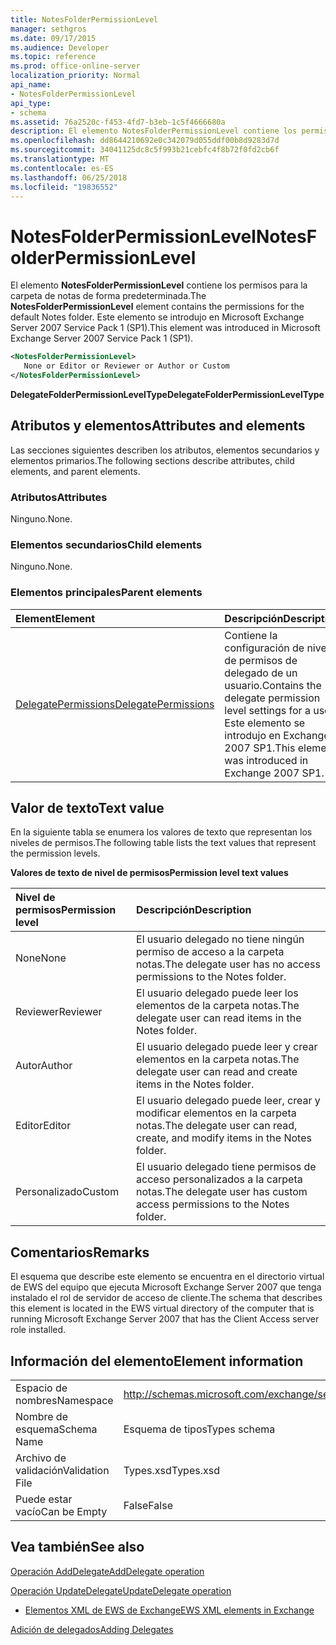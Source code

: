 ```yaml
---
title: NotesFolderPermissionLevel
manager: sethgros
ms.date: 09/17/2015
ms.audience: Developer
ms.topic: reference
ms.prod: office-online-server
localization_priority: Normal
api_name:
- NotesFolderPermissionLevel
api_type:
- schema
ms.assetid: 76a2520c-f453-4fd7-b3eb-1c5f4666680a
description: El elemento NotesFolderPermissionLevel contiene los permisos para la carpeta de notas de forma predeterminada. Este elemento se introdujo en Microsoft Exchange Server 2007 Service Pack 1 (SP1).
ms.openlocfilehash: dd8644210692e0c342079d055ddf00b8d9283d7d
ms.sourcegitcommit: 34041125dc8c5f993b21cebfc4f8b72f0fd2cb6f
ms.translationtype: MT
ms.contentlocale: es-ES
ms.lasthandoff: 06/25/2018
ms.locfileid: "19836552"
---
```

# <a name="notesfolderpermissionlevel"></a><span data-ttu-id="f7c60-104">NotesFolderPermissionLevel</span><span class="sxs-lookup"><span data-stu-id="f7c60-104">NotesFolderPermissionLevel</span></span>

<span data-ttu-id="f7c60-105">El elemento **NotesFolderPermissionLevel** contiene los permisos para la carpeta de notas de forma predeterminada.</span><span class="sxs-lookup"><span data-stu-id="f7c60-105">The **NotesFolderPermissionLevel** element contains the permissions for the default Notes folder.</span></span> <span data-ttu-id="f7c60-106">Este elemento se introdujo en Microsoft Exchange Server 2007 Service Pack 1 (SP1).</span><span class="sxs-lookup"><span data-stu-id="f7c60-106">This element was introduced in Microsoft Exchange Server 2007 Service Pack 1 (SP1).</span></span> 
  
```xml
<NotesFolderPermissionLevel>
   None or Editor or Reviewer or Author or Custom
</NotesFolderPermissionLevel>
```

 <span data-ttu-id="f7c60-107">**DelegateFolderPermissionLevelType**</span><span class="sxs-lookup"><span data-stu-id="f7c60-107">**DelegateFolderPermissionLevelType**</span></span>
## <a name="attributes-and-elements"></a><span data-ttu-id="f7c60-108">Atributos y elementos</span><span class="sxs-lookup"><span data-stu-id="f7c60-108">Attributes and elements</span></span>

<span data-ttu-id="f7c60-109">Las secciones siguientes describen los atributos, elementos secundarios y elementos primarios.</span><span class="sxs-lookup"><span data-stu-id="f7c60-109">The following sections describe attributes, child elements, and parent elements.</span></span>
  
### <a name="attributes"></a><span data-ttu-id="f7c60-110">Atributos</span><span class="sxs-lookup"><span data-stu-id="f7c60-110">Attributes</span></span>

<span data-ttu-id="f7c60-111">Ninguno.</span><span class="sxs-lookup"><span data-stu-id="f7c60-111">None.</span></span>
  
### <a name="child-elements"></a><span data-ttu-id="f7c60-112">Elementos secundarios</span><span class="sxs-lookup"><span data-stu-id="f7c60-112">Child elements</span></span>

<span data-ttu-id="f7c60-113">Ninguno.</span><span class="sxs-lookup"><span data-stu-id="f7c60-113">None.</span></span>
  
### <a name="parent-elements"></a><span data-ttu-id="f7c60-114">Elementos principales</span><span class="sxs-lookup"><span data-stu-id="f7c60-114">Parent elements</span></span>

|<span data-ttu-id="f7c60-115">**Element**</span><span class="sxs-lookup"><span data-stu-id="f7c60-115">**Element**</span></span>|<span data-ttu-id="f7c60-116">**Descripción**</span><span class="sxs-lookup"><span data-stu-id="f7c60-116">**Description**</span></span>|
|:-----|:-----|
|[<span data-ttu-id="f7c60-117">DelegatePermissions</span><span class="sxs-lookup"><span data-stu-id="f7c60-117">DelegatePermissions</span></span>](delegatepermissions.md) <br/> |<span data-ttu-id="f7c60-118">Contiene la configuración de nivel de permisos de delegado de un usuario.</span><span class="sxs-lookup"><span data-stu-id="f7c60-118">Contains the delegate permission level settings for a user.</span></span> <span data-ttu-id="f7c60-119">Este elemento se introdujo en Exchange 2007 SP1.</span><span class="sxs-lookup"><span data-stu-id="f7c60-119">This element was introduced in Exchange 2007 SP1.</span></span>  <br/> |
   
## <a name="text-value"></a><span data-ttu-id="f7c60-120">Valor de texto</span><span class="sxs-lookup"><span data-stu-id="f7c60-120">Text value</span></span>

<span data-ttu-id="f7c60-121">En la siguiente tabla se enumera los valores de texto que representan los niveles de permisos.</span><span class="sxs-lookup"><span data-stu-id="f7c60-121">The following table lists the text values that represent the permission levels.</span></span>
  
<span data-ttu-id="f7c60-122">**Valores de texto de nivel de permisos**</span><span class="sxs-lookup"><span data-stu-id="f7c60-122">**Permission level text values**</span></span>

|<span data-ttu-id="f7c60-123">**Nivel de permisos**</span><span class="sxs-lookup"><span data-stu-id="f7c60-123">**Permission level**</span></span>|<span data-ttu-id="f7c60-124">**Descripción**</span><span class="sxs-lookup"><span data-stu-id="f7c60-124">**Description**</span></span>|
|:-----|:-----|
|<span data-ttu-id="f7c60-125">None</span><span class="sxs-lookup"><span data-stu-id="f7c60-125">None</span></span>  <br/> |<span data-ttu-id="f7c60-126">El usuario delegado no tiene ningún permiso de acceso a la carpeta notas.</span><span class="sxs-lookup"><span data-stu-id="f7c60-126">The delegate user has no access permissions to the Notes folder.</span></span>  <br/> |
|<span data-ttu-id="f7c60-127">Reviewer</span><span class="sxs-lookup"><span data-stu-id="f7c60-127">Reviewer</span></span>  <br/> |<span data-ttu-id="f7c60-128">El usuario delegado puede leer los elementos de la carpeta notas.</span><span class="sxs-lookup"><span data-stu-id="f7c60-128">The delegate user can read items in the Notes folder.</span></span>  <br/> |
|<span data-ttu-id="f7c60-129">Autor</span><span class="sxs-lookup"><span data-stu-id="f7c60-129">Author</span></span>  <br/> |<span data-ttu-id="f7c60-130">El usuario delegado puede leer y crear elementos en la carpeta notas.</span><span class="sxs-lookup"><span data-stu-id="f7c60-130">The delegate user can read and create items in the Notes folder.</span></span>  <br/> |
|<span data-ttu-id="f7c60-131">Editor</span><span class="sxs-lookup"><span data-stu-id="f7c60-131">Editor</span></span>  <br/> |<span data-ttu-id="f7c60-132">El usuario delegado puede leer, crear y modificar elementos en la carpeta notas.</span><span class="sxs-lookup"><span data-stu-id="f7c60-132">The delegate user can read, create, and modify items in the Notes folder.</span></span>  <br/> |
|<span data-ttu-id="f7c60-133">Personalizado</span><span class="sxs-lookup"><span data-stu-id="f7c60-133">Custom</span></span>  <br/> |<span data-ttu-id="f7c60-134">El usuario delegado tiene permisos de acceso personalizados a la carpeta notas.</span><span class="sxs-lookup"><span data-stu-id="f7c60-134">The delegate user has custom access permissions to the Notes folder.</span></span>  <br/> |
   
## <a name="remarks"></a><span data-ttu-id="f7c60-135">Comentarios</span><span class="sxs-lookup"><span data-stu-id="f7c60-135">Remarks</span></span>

<span data-ttu-id="f7c60-136">El esquema que describe este elemento se encuentra en el directorio virtual de EWS del equipo que ejecuta Microsoft Exchange Server 2007 que tenga instalado el rol de servidor de acceso de cliente.</span><span class="sxs-lookup"><span data-stu-id="f7c60-136">The schema that describes this element is located in the EWS virtual directory of the computer that is running Microsoft Exchange Server 2007 that has the Client Access server role installed.</span></span>
  
## <a name="element-information"></a><span data-ttu-id="f7c60-137">Información del elemento</span><span class="sxs-lookup"><span data-stu-id="f7c60-137">Element information</span></span>

|||
|:-----|:-----|
|<span data-ttu-id="f7c60-138">Espacio de nombres</span><span class="sxs-lookup"><span data-stu-id="f7c60-138">Namespace</span></span>  <br/> |http://schemas.microsoft.com/exchange/services/2006/types  <br/> |
|<span data-ttu-id="f7c60-139">Nombre de esquema</span><span class="sxs-lookup"><span data-stu-id="f7c60-139">Schema Name</span></span>  <br/> |<span data-ttu-id="f7c60-140">Esquema de tipos</span><span class="sxs-lookup"><span data-stu-id="f7c60-140">Types schema</span></span>  <br/> |
|<span data-ttu-id="f7c60-141">Archivo de validación</span><span class="sxs-lookup"><span data-stu-id="f7c60-141">Validation File</span></span>  <br/> |<span data-ttu-id="f7c60-142">Types.xsd</span><span class="sxs-lookup"><span data-stu-id="f7c60-142">Types.xsd</span></span>  <br/> |
|<span data-ttu-id="f7c60-143">Puede estar vacío</span><span class="sxs-lookup"><span data-stu-id="f7c60-143">Can be Empty</span></span>  <br/> |<span data-ttu-id="f7c60-144">False</span><span class="sxs-lookup"><span data-stu-id="f7c60-144">False</span></span>  <br/> |
   
## <a name="see-also"></a><span data-ttu-id="f7c60-145">Vea también</span><span class="sxs-lookup"><span data-stu-id="f7c60-145">See also</span></span>



[<span data-ttu-id="f7c60-146">Operación AddDelegate</span><span class="sxs-lookup"><span data-stu-id="f7c60-146">AddDelegate operation</span></span>](adddelegate-operation.md)
  
[<span data-ttu-id="f7c60-147">Operación UpdateDelegate</span><span class="sxs-lookup"><span data-stu-id="f7c60-147">UpdateDelegate operation</span></span>](updatedelegate-operation.md)


- [<span data-ttu-id="f7c60-148">Elementos XML de EWS de Exchange</span><span class="sxs-lookup"><span data-stu-id="f7c60-148">EWS XML elements in Exchange</span></span>](ews-xml-elements-in-exchange.md)


[<span data-ttu-id="f7c60-149">Adición de delegados</span><span class="sxs-lookup"><span data-stu-id="f7c60-149">Adding Delegates</span></span>](http://msdn.microsoft.com/library/3a744150-66a3-4a13-9433-793603ba5038%28Office.15%29.aspx)

